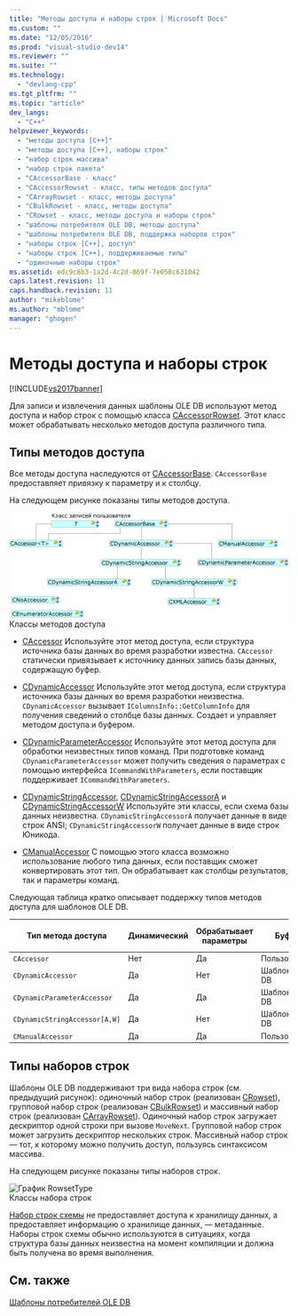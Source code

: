 ```yaml
---
title: "Методы доступа и наборы строк | Microsoft Docs"
ms.custom: ""
ms.date: "12/05/2016"
ms.prod: "visual-studio-dev14"
ms.reviewer: ""
ms.suite: ""
ms.technology: 
  - "devlang-cpp"
ms.tgt_pltfrm: ""
ms.topic: "article"
dev_langs: 
  - "C++"
helpviewer_keywords: 
  - "методы доступа [C++]"
  - "методы доступа [C++], наборы строк"
  - "набор строк массива"
  - "набор строк пакета"
  - "CAccessorBase - класс"
  - "CAccessorRowset - класс, типы методов доступа"
  - "CArrayRowset - класс, методы доступа"
  - "CBulkRowset - класс, методы доступа"
  - "CRowset - класс, методы доступа и наборы строк"
  - "шаблоны потребителя OLE DB, методы доступа"
  - "шаблоны потребителя OLE DB, поддержка наборов строк"
  - "наборы строк [C++], доступ"
  - "наборы строк [C++], поддерживаемые типы"
  - "одиночные наборы строк"
ms.assetid: edc9c8b3-1a2d-4c2d-869f-7e058c631042
caps.latest.revision: 11
caps.handback.revision: 11
author: "mikeblome"
ms.author: "mblome"
manager: "ghogen"
---
```

# Методы доступа и наборы строк
[!INCLUDE[vs2017banner](../../assembler/inline/includes/vs2017banner.md)]

Для записи и извлечения данных шаблоны OLE DB используют метод доступа и набор строк с помощью класса [CAccessorRowset](../Topic/CAccessorRowset%20Class.md).  Этот класс может обрабатывать несколько методов доступа различного типа.  
  
## Типы методов доступа  
 Все методы доступа наследуются от [CAccessorBase](../../data/oledb/caccessorbase-class.md).  `CAccessorBase` предоставляет привязку к параметру и к столбцу.  
  
 На следующем рисунке показаны типы методов доступа.  
  
 ![Типы методов доступа](../../data/oledb/media/vcaccessortypes.gif "vcAccessorTypes")  
Классы методов доступа  
  
-   [CAccessor](../Topic/CAccessor%20Class.md) Используйте этот метод доступа, если структура источника базы данных во время разработки известна.  `CAccessor` статически привязывает к источнику данных запись базы данных, содержащую буфер.  
  
-   [CDynamicAccessor](../../data/oledb/cdynamicaccessor-class.md) Используйте этот метод доступа, если структура источника базы данных во время разработки неизвестна.  `CDynamicAccessor` вызывает `IColumnsInfo::GetColumnInfo` для получения сведений о столбце базы данных.  Создает и управляет методом доступа и буфером.  
  
-   [CDynamicParameterAccessor](../../data/oledb/cdynamicparameteraccessor-class.md) Используйте этот метод доступа для обработки неизвестных типов команд.  При подготовке команд `CDynamicParameterAccessor` может получить сведения о параметрах с помощью интерфейса `ICommandWithParameters`, если поставщик поддерживает `ICommandWithParameters`.  
  
-   [CDynamicStringAccessor](../../data/oledb/cdynamicstringaccessor-class.md), [CDynamicStringAccessorA](../../data/oledb/cdynamicstringaccessora-class.md) и [CDynamicStringAccessorW](../../data/oledb/cdynamicstringaccessorw-class.md) Используйте эти классы, если схема базы данных неизвестна.  `CDynamicStringAccessorA` получает данные в виде строк ANSI; `CDynamicStringAccessorW` получает данные в виде строк Юникода.  
  
-   [CManualAccessor](../Topic/CManualAccessor%20Class.md) С помощью этого класса возможно использование любого типа данных, если поставщик сможет конвертировать этот тип.  Он обрабатывает как столбцы результатов, так и параметры команд.  
  
 Следующая таблица кратко описывает поддержку типов методов доступа для шаблонов OLE DB.  
  
|Тип метода доступа|Динамический|Обрабатывает параметры|Буфер|Несколько методов доступа|  
|------------------------|------------------|----------------------------|-----------|-------------------------------|  
|`CAccessor`|Нет|Да|Пользователь|Да|  
|`CDynamicAccessor`|Да|Нет|Шаблоны OLE DB|Нет|  
|`CDynamicParameterAccessor`|Да|Да|Шаблоны OLE DB|Нет|  
|`CDynamicStringAccessor[A,W]`|Да|Нет|Шаблоны OLE DB|Нет|  
|`CManualAccessor`|Да|Да|Пользователь|Да|  
  
## Типы наборов строк  
 Шаблоны OLE DB поддерживают три вида набора строк \(см. предыдущий рисунок\): одиночный набор строк \(реализован [CRowset](../Topic/CRowset%20Class.md)\), групповой набор строк \(реализован [CBulkRowset](../Topic/CBulkRowset%20Class.md)\) и массивный набор строк \(реализован [CArrayRowset](../../data/oledb/carrayrowset-class.md)\).  Одиночный набор строк загружает дескриптор одной строки при вызове `MoveNext`.  Групповой набор строк может загрузить дескриптор нескольких строк.  Массивный набор строк — тот, к которому можно получить доступ, пользуясь синтаксисом массива.  
  
 На следующем рисунке показаны типы наборов строк.  
  
 ![График RowsetType](../../data/oledb/media/vcrowsettypes.png "vcRowsetTypes")  
Классы набора строк  
  
 [Набор строк схемы](../../data/oledb/obtaining-metadata-with-schema-rowsets.md) не предоставляет доступа к хранилищу данных, а предоставляет информацию о хранилище данных, — метаданные.  Наборы строк схемы обычно используются в ситуациях, когда структура базы данных неизвестна на момент компиляции и должна быть получена во время выполнения.  
  
## См. также  
 [Шаблоны потребителей OLE DB](../../data/oledb/ole-db-consumer-templates-cpp.md)